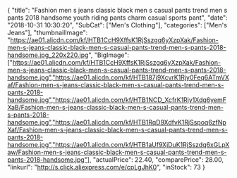 {
	"title": "Fashion men s jeans classic black men s casual pants trend men s pants 2018 handsome youth riding pants charm casual sports pant",
	"date": "2018-10-31 10:30:20",
	"SubCat": ["Men's Clothing"],
	"categories": ["Men's Jeans"],
	"thumbnailImage": "https://ae01.alicdn.com/kf/HTB1CcH9XffsK1RjSszgq6yXzpXak/Fashion-men-s-jeans-classic-black-men-s-casual-pants-trend-men-s-pants-2018-handsome.jpg_220x220.jpg",
	"BigImage": ["https://ae01.alicdn.com/kf/HTB1CcH9XffsK1RjSszgq6yXzpXak/Fashion-men-s-jeans-classic-black-men-s-casual-pants-trend-men-s-pants-2018-handsome.jpg","https://ae01.alicdn.com/kf/HTB187j9XcvrK1Rjy0Feq6ATmVXaf/Fashion-men-s-jeans-classic-black-men-s-casual-pants-trend-men-s-pants-2018-handsome.jpg","https://ae01.alicdn.com/kf/HTB1NCD_XcfrK1Rjy1Xdq6yemFXaB/Fashion-men-s-jeans-classic-black-men-s-casual-pants-trend-men-s-pants-2018-handsome.jpg","https://ae01.alicdn.com/kf/HTB1RqD9XdfvK1RjSspoq6zfNpXaf/Fashion-men-s-jeans-classic-black-men-s-casual-pants-trend-men-s-pants-2018-handsome.jpg","https://ae01.alicdn.com/kf/HTB1aUf9XjDuK1RjSszdq6xGLpXaw/Fashion-men-s-jeans-classic-black-men-s-casual-pants-trend-men-s-pants-2018-handsome.jpg"],
	"actualPrice": 22.40,
	"comparePrice": 28.00,
	"linkurl": "http://s.click.aliexpress.com/e/cpLgJhK0",
	"inStock": 73
}
